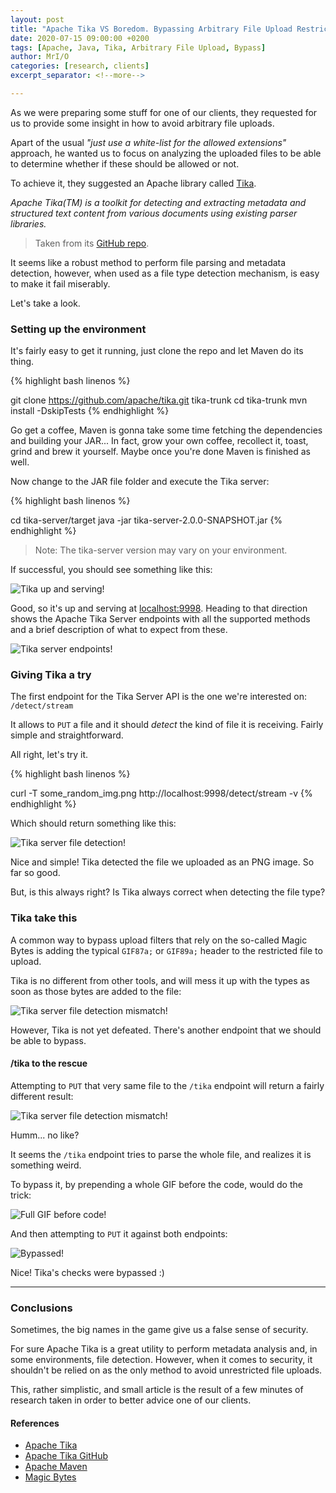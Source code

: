 ```yaml
---
layout: post
title: "Apache Tika VS Boredom. Bypassing Arbitrary File Upload Restrictions"
date: 2020-07-15 09:00:00 +0200
tags: [Apache, Java, Tika, Arbitrary File Upload, Bypass]
author: MrI/O
categories: [research, clients]
excerpt_separator: <!--more-->

---
```


As we were preparing some stuff for one of our clients, they requested for us to provide some insight in how to avoid arbitrary file uploads.

Apart of the usual _"just use a white-list for the allowed extensions"_ approach, he wanted us to focus on analyzing the uploaded files to be able to determine whether if these should be allowed or not. 

<!--more-->

To achieve it, they suggested an Apache library called [Tika](https://tika.apache.org/).

_Apache Tika(TM) is a toolkit for detecting and extracting metadata and structured text content from various documents using existing parser libraries._ 
> Taken from its [GitHub repo](https://github.com/apache/tika).


It seems like a robust method to perform file parsing and metadata detection, however, when used as a file type detection mechanism, is easy to make it fail miserably. 


Let's take a look.


### Setting up the environment

It's fairly easy to get it running, just clone the repo and let Maven do its thing.

{% highlight bash linenos %}

git clone https://github.com/apache/tika.git tika-trunk
cd tika-trunk
mvn install -DskipTests
{% endhighlight %} 

Go get a coffee, Maven is gonna take some time fetching the dependencies and building your JAR... In fact, grow your own coffee, recollect it, toast, grind and brew it yourself. Maybe once you're done Maven is finished as well.


Now change to the JAR file folder and execute the Tika server: 


{% highlight bash linenos %}

cd tika-server/target
java -jar tika-server-2.0.0-SNAPSHOT.jar
{% endhighlight %}

> Note: The tika-server version may vary on your environment.


If successful, you should see something like this: 

![Tika up and serving!](/assets/clients/tika/tika1.png)

Good, so it's up and serving at [localhost:9998](http://localhost:9998). Heading to that direction shows the Apache Tika Server endpoints with all the supported methods and a brief description of what to expect from these. 

![Tika server endpoints!](/assets/clients/tika/tika2.png)


### Giving Tika a try


The first endpoint for the Tika Server API is the one we're interested on: `/detect/stream`

It allows to `PUT` a file and it should _detect_ the kind of file it is receiving. Fairly simple and straightforward. 

All right, let's try it.

{% highlight bash linenos %}

curl -T some_random_img.png http://localhost:9998/detect/stream -v
{% endhighlight %} 

Which should return something like this:

![Tika server file detection!](/assets/clients/tika/tika3.png)


Nice and simple! Tika detected the file we uploaded as an PNG image. So far so good.

But, is this always right? Is Tika always correct when detecting the file type?


### Tika take this

A common way to bypass upload filters that rely on the so-called Magic Bytes is adding the typical `GIF87a;` or `GIF89a;` header to the restricted file to upload. 

Tika is no different from other tools, and will mess it up with the types as soon as those bytes are added to the file: 


![Tika server file detection mismatch!](/assets/clients/tika/tika4.png)

However, Tika is not yet defeated. There's another endpoint that we should be able to bypass.


#### /tika to the rescue

Attempting to `PUT` that very same file to the `/tika` endpoint will return a fairly different result: 


![Tika server file detection mismatch!](/assets/clients/tika/tika5.png)

Humm... no like?

It seems the `/tika` endpoint tries to parse the whole file, and realizes it is something weird. 

To bypass it, by prepending a whole GIF before the code, would do the trick: 

![Full GIF before code!](/assets/clients/tika/tika6.png)

And then attempting to `PUT` it against both endpoints: 

![Bypassed!](/assets/clients/tika/tika7.png)


Nice! Tika's checks were bypassed :)

---

### Conclusions


Sometimes, the big names in the game give us a false sense of security.

For sure Apache Tika is a great utility to perform metadata analysis and, in some environments, file detection. However, when it comes to security, it shouldn't be relied on as the only method to avoid unrestricted file uploads. 


This, rather simplistic, and small article is the result of a few minutes of research taken in order to better advice one of our clients.



#### References

- [Apache Tika](https://tika.apache.org/)
- [Apache Tika GitHub](https://github.com/apache/tika)
- [Apache Maven](https://maven.apache.org/)
- [Magic Bytes](https://en.wikipedia.org/wiki/List_of_file_signatures)





































































